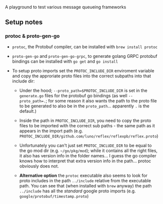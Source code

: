 A playground to test various message queueing frameworks

## Setup notes

### protoc & proto-gen-go

* `protoc`, the Protobuf compiler, can be installed with `brew install protoc`

* `proto-gen-go` and `proto-gen-go-grpc`, to generate golang GRPC protobuf bindings can be installed with `go get` and `go install`

* To setup proto imports set the `PROTOC_INCLUDE_DIR` enviroment variable and copy the approriate proto files into the correct subpaths into that include dir:

  * Under the hood; `--proto_path=$PROTOC_INCLUDE_DIR` is set in the `generate.go` files for the protobuf go bindings (as well `--proto_path=.`; for some reason it also wants the path to the proto file to be generated to also be in the `proto_path`... apparently `.` is the default.)

  * Inside the path in `PROTOC_INCLUDE_DIR`, you need to copy the proto files to be imported with the correct sub paths - the same path as it appears in the import path (e.g. `PROTOC_INCLUDE_DIR/github.com/luno/reflex/reflexpb/reflex.proto`)

  * Unfortunately you can't just set `PROTOC_INCLUDE_DIR` to be equal to the go mod dir (e.g. `~/go/pkg/mod`); while it contains all the right files, it also has version info in the folder names... I guess the go compiler knows how to interpret that extra version info in the path... protoc obviously does not.

  * **Alternative option** the `protoc` executable also seems to look for proto includes in the path `../include` relative from the executable path. You can see that (when installed with `brew` anyway) the path `../include` has all the _standard_ google proto imports (e.g. `google/protobuf/timestamp.proto`)
